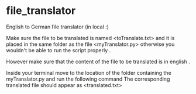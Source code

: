# file_translator
English to German file translator (in local :) 

Make sure the file to be translated is named <toTranslate.txt> and it is placed in the same folder as the file <myTranslator.py> otherwise you wouldn't be able to run the script properly . 

However make sure that the content of the file to be translated is in english .

Inside your terminal move to the location of the folder containing the myTranslator.py and run the following  command <python3 myTranslator.py>
The corresponding translated file should appear as <translated.txt>
